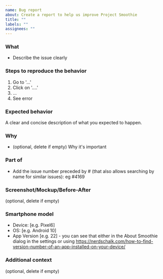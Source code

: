 ```yaml
---
name: Bug report
about: Create a report to help us improve Project Smoothie
title: ""
labels: ""
assignees: ""
---
```


### What
- Describe the issue clearly

### Steps to reproduce the behavior
1. Go to '...'
2. Click on '....'
3. …
4. See error

### Expected behavior
A clear and concise description of what you expected to happen.

### Why
- (optional, delete if empty) Why it's important

### Part of
- Add the issue number preceded by # (that also allows searching by name for similar issues): eg #4169

### Screenshot/Mockup/Before-After
(optional, delete if empty)

### Smartphone model
 - Device: [e.g. Pixel6]
 - OS: [e.g. Android 10]
 - App Version [e.g. 22] - you can see that either in the About Smoothie dialog in the settings or using https://nerdschalk.com/how-to-find-version-number-of-an-app-installed-on-your-device/

### Additional context
(optional, delete if empty)

